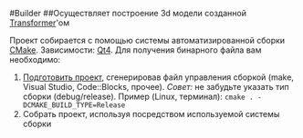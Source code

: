 #Builder
##Осуществляет построение 3d модели созданной [Transformer](https://github.com/SPC-project/Transformer)'ом

Проект собирается с помощью системы автоматизированной сборки [CMake](http://www.cmake.org/). Зависимости: [Qt4](http://www.qt.io/developers/). Для получения бинарного файла вам необходимо: 

1. [Подготовить проект](http://www.cmake.org/Wiki/CMake_Generator_Specific_Information), сгенерировав файл управления сборкой (make, Visual Studio, Code::Blocks, прочее). <i>Совет:</i> не забудьте указать тип сборки (debug/release). Пример (Linux, терминал): `cmake . -DCMAKE_BUILD_TYPE=Release`
2. Собрать проект, используя посредством используемой системы сборки
